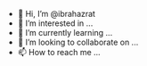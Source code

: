 - 👋 Hi, I’m @ibrahazrat
- 👀 I’m interested in ...
- 🌱 I’m currently learning ...
- 💞️ I’m looking to collaborate on ...
- 📫 How to reach me ...

<!---
ibrahazrat/ibrahazrat is a ✨ special ✨ repository because its `README.md` (this file) appears on your GitHub profile.
You can click the Preview link to take a look at your changes.
--->
